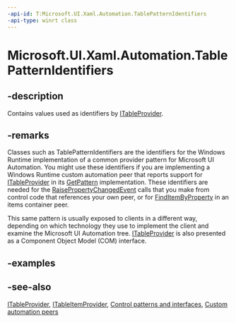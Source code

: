 ```yaml
---
-api-id: T:Microsoft.UI.Xaml.Automation.TablePatternIdentifiers
-api-type: winrt class
---
```


<!-- Class syntax.
public class TablePatternIdentifiers : Windows.UI.Xaml.Automation.ITablePatternIdentifiers
-->

# Microsoft.UI.Xaml.Automation.TablePatternIdentifiers

## -description
Contains values used as identifiers by [ITableProvider](../microsoft.ui.xaml.automation.provider/itableprovider.md).

## -remarks
Classes such as TablePatternIdentifiers are the identifiers for the Windows Runtime implementation of a common provider pattern for Microsoft UI Automation. You might use these identifiers if you are implementing a Windows Runtime custom automation peer that reports support for [ITableProvider](../microsoft.ui.xaml.automation.provider/itableprovider.md) in its [GetPattern](/uwp/api/windows.ui.xaml.automation.peers.automationpeer.getpattern(windows.ui.xaml.automation.peers.patterninterface)) implementation. These identifiers are needed for the [RaisePropertyChangedEvent](/uwp/api/windows.ui.xaml.automation.peers.automationpeer.raisepropertychangedevent(windows.ui.xaml.automation.automationproperty,system.object,system.object)) calls that you make from control code that references your own peer, or for [FindItemByProperty](/uwp/api/windows.ui.xaml.automation.provider.iitemcontainerprovider.finditembyproperty(windows.ui.xaml.automation.provider.irawelementprovidersimple,windows.ui.xaml.automation.automationproperty,system.object)) in an items container peer.

This same pattern is usually exposed to clients in a different way, depending on which technology they use to implement the client and examine the Microsoft UI Automation tree. [ITableProvider](/windows/desktop/api/uiautomationcore/nn-uiautomationcore-itableprovider) is also presented as a Component Object Model (COM) interface.

## -examples

## -see-also
[ITableProvider](../microsoft.ui.xaml.automation.provider/itableprovider.md), [ITableItemProvider](../microsoft.ui.xaml.automation.provider/itableitemprovider.md), [Control patterns and interfaces](/windows/uwp/accessibility/control-patterns-and-interfaces), [Custom automation peers](/windows/uwp/accessibility/custom-automation-peers)
